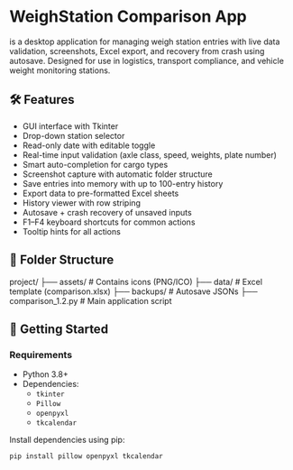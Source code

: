 # WeighStation Comparison App

is a desktop application for managing weigh station entries with live data validation, screenshots, Excel export, and recovery from crash using autosave. Designed for use in logistics, transport compliance, and vehicle weight monitoring stations.

## 🛠️ Features

- GUI interface with Tkinter
- Drop-down station selector
- Read-only date with editable toggle
- Real-time input validation (axle class, speed, weights, plate number)
- Smart auto-completion for cargo types
- Screenshot capture with automatic folder structure
- Save entries into memory with up to 100-entry history
- Export data to pre-formatted Excel sheets
- History viewer with row striping
- Autosave + crash recovery of unsaved inputs
- F1–F4 keyboard shortcuts for common actions
- Tooltip hints for all actions

## 📁 Folder Structure

project/
├── assets/              # Contains icons (PNG/ICO)
├── data/                # Excel template (comparison.xlsx)
├── backups/             # Autosave JSONs
├── comparison_1.2.py    # Main application script


## 🚀 Getting Started

### Requirements

- Python 3.8+
- Dependencies:
  - `tkinter`
  - `Pillow`
  - `openpyxl`
  - `tkcalendar`

Install dependencies using pip:

```bash
pip install pillow openpyxl tkcalendar


